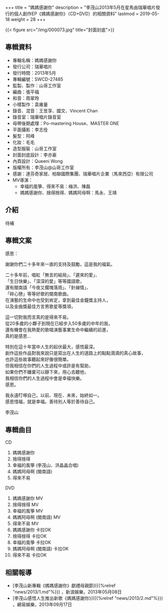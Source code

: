 +++
title = "媽媽感謝你"
description = "李茂山2013年5月在星馬由瑞華唱片發行的個人創作EP《媽媽感謝你》（CD+DVD）的相關資料"
lastmod = 2019-05-18
weight = 28
+++

{{< figure src="/img/000073.jpg" title="封面封底">}}


## 專輯資料

* 專輯名稱：媽媽感謝你
* 發行公司：瑞華唱片
* 發行時間：2013年5月
* 專輯編號：SWCD-27485
* 監製、製作：山哥工作室
* 編曲：張平福
* 和音：周翠玲
* 小樣製作：袁雍量
* 錄音、混音：王昱享、國文、Vincent Chan
* 錄音室：瑞華唱片錄音室
* 母帶後期處理：Po-mastering House、MASTER ONE
* 平面攝影：李志佺
* 髮型：阿峰
* 化妝：毛毛
* 造型服裝：山哥工作室
* 封面封底設計：李亦豪
* 內頁設計：Queeni Wong
* 版權所有：李茂山@山哥工作室
* 感謝：達芬奇家居、柏聯國際集團、瑞華唱片企業（馬來西亞）有限公司
* MV導演：
  * 幸福的風箏、得來不易：梅洪、陳磊
  * 媽媽感謝你、捨得捨得、媽媽阿母啊：馬永、王靖


## 介紹

待補

## 專輯文案

感恩：

謝謝你們二十多年來一直的支持及鼓勵，這是我的福氣。

二十多年前，唱紅「無言的結局」、「遲來的愛」、  
「生日快樂」、「深深的愛」等等國語歌，  
還有閩南語「今夜又擱塊落雨」、「針線情」、  
「碎心戀」等等好歌的閩南歌曲。  
在演藝的生命中也受到肯定，拿到最佳金鐘獎主持人，  
以及金曲獎最佳方言男歌星等獎項，

這一切對我而言真的是得來不易。  
從20多歲的小夥子到現在已經步入50多歲的中年的我，  
還有機會在我熱愛的歌唱演藝事業生命中繼續的前進，  
真的是感恩…

特別在這十年當中人生的起伏最大，感悟最深。  
創作這些作品對我來說只是寫出在人生的道路上的點點滴滴的真心故事，  
也許這些故事聽起來好像很簡單。  
但我相信在你們的人生過程中或許是有幫助，  
如果你們不嫌棄可以靜下來，用心去聽他，  
我相信你們的人生過程中會是幸福快樂。  
感恩。


我永遠叮嚀自己，以前、現在、未來，始終如一。  
感恩惜福，就是幸福。善待別人等於善待自己。  

李茂山

## 專輯曲目

CD

1. 媽媽感謝你
2. 捨得捨得
3. 幸福的風箏 (李茂山、洪晶晶合唱)
4. 媽媽阿母啊 (閩南語)
5. 得來不易

DVD

1. 媽媽感謝你 MV
2. 捨得捨得 MV
3. 幸福的風箏 MV
4. 媽媽阿母啊 (閩南語) MV
5. 得來不易 MV
6. 媽媽感謝你 卡拉OK
7. 捨得捨得 卡拉OK
8. 幸福的風箏 卡拉OK
9. 媽媽阿母啊 (閩南語) 卡拉OK
10. 得來不易 卡拉OK

## 相關報導
* [李茂山新專輯《媽媽感謝你》獻禮母親節]({{%relref "news/2013/1.md"%}}) ，新浪娛樂，2013年05月08日
* [李茂山感悟人生推出新歌《媽媽感謝你》]({{%relref "news/2013/2.md"%}}) ，網易娛樂，2013年09月17日